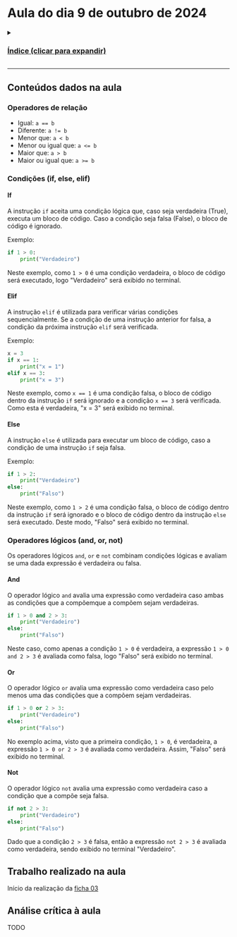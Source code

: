 # Aula do dia 9 de outubro de 2024

<details>

<summary><h3><b><u>Índice (clicar para expandir)</u></b></h3></summary>

1. [Conteúdos dados na aula](#conteúdos-dados-na-aula)
    - [Operadores de relação](#operadores-de-relação)
    - [Condições (if, else, elif)](#condições-if-else-elif)
    - [Operadores lógicos (and, or, not)](#operadores-lógicos-and-or-not)
2. [Trabalho realizado na aula](#trabalho-realizado-na-aula)
3. [Análise crítica à aula](#análise-crítica-à-aula)

</details>

---

## Conteúdos dados na aula

### Operadores de relação

- Igual: `a == b`
- Diferente: `a != b`
- Menor que: `a < b`
- Menor ou igual que: `a <= b`
- Maior que: `a > b`
- Maior ou igual que: `a >= b`

### Condições (if, else, elif)

#### If

A instrução `if` aceita uma condição lógica que, caso seja verdadeira (True), executa um bloco de código. Caso a condição seja falsa (False), o bloco de código é ignorado. 

Exemplo:

```python
if 1 > 0:
    print("Verdadeiro")
```

Neste exemplo, como `1 > 0` é uma condição verdadeira, o bloco de código será executado, logo "Verdadeiro" será exibido no terminal.

#### Elif

A instrução `elif` é utilizada para verificar várias condições sequencialmente. Se a condição de uma instrução anterior for falsa, a condição da próxima instrução `elif` será verificada. 

Exemplo:

```python
x = 3
if x == 1:
    print("x = 1")
elif x == 3:
    print("x = 3")
```

Neste exemplo, como `x == 1` é uma condição falsa, o bloco de código dentro da instrução `if` será ignorado e a condição `x == 3` será verificada. Como esta é verdadeira, "x = 3" será exibido no terminal.

#### Else

A instrução `else` é utilizada para executar um bloco de código, caso a condição de uma instrução `if` seja falsa. 

Exemplo:

```python
if 1 > 2:
    print("Verdadeiro")
else:
    print("Falso")
```

Neste exemplo, como `1 > 2` é uma condição falsa, o bloco de código dentro da instrução `if` será ignorado e o bloco de código dentro da instrução `else` será executado. Deste modo, "Falso" será exibido no terminal.

### Operadores lógicos (and, or, not)

Os operadores lógicos `and`, `or` e `not` combinam condições lógicas e avaliam se uma dada expressão é verdadeira ou falsa.

#### And

O operador lógico `and` avalia uma expressão como verdadeira caso ambas as condições que a compõemque a compõem sejam verdadeiras.

```python
if 1 > 0 and 2 > 3:
    print("Verdadeiro")
else:
    print("Falso")
```

Neste caso, como apenas a condição `1 > 0` é verdadeira, a expressão `1 > 0 and 2 > 3` é avaliada como falsa, logo "Falso" será exibido no terminal.

#### Or

O operador lógico `or` avalia uma expressão como verdadeira caso pelo menos uma das condições que a compõem sejam verdadeiras.

```python
if 1 > 0 or 2 > 3:
    print("Verdadeiro")
else:
    print("Falso")
```

No exemplo acima, visto que a primeira condição, `1 > 0`, é verdadeira, a expressão `1 > 0 or 2 > 3` é avaliada como verdadeira. Assim, "Falso" será exibido no terminal.

#### Not

O operador lógico `not` avalia uma expressão como verdadeira caso a condição que a compõe seja falsa.

```python
if not 2 > 3:
    print("Verdadeiro")
else:
    print("Falso")
```

Dado que a condição `2 > 3` é falsa, então a expressão `not 2 > 3` é avaliada como verdadeira, sendo exibido no terminal "Verdadeiro".

## Trabalho realizado na aula

Início da realização da [ficha 03](../trabalhos/D1_PedroAlmeida_Ficha03.py)

## Análise crítica à aula

TODO
